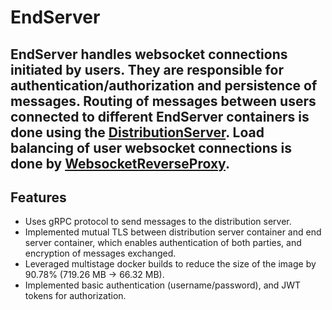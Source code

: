 # EndServer
EndServer handles websocket connections initiated by users. They are responsible for authentication/authorization and persistence of messages. Routing of messages between users connected to different EndServer containers is done using the [DistributionServer](https://github.com/Adarsh-Kmt/DistributionServer). Load balancing of user websocket connections is done by [WebsocketReverseProxy](https://github.com/Adarsh-Kmt/WebsocketReverseProxy).
---
## Features
- Uses gRPC protocol to send messages to the distribution server.
- Implemented mutual TLS between distribution server container and end server container, which enables authentication of both parties, and encryption of messages exchanged.
- Leveraged multistage docker builds to reduce the size of the image by 90.78% (719.26 MB -> 66.32 MB).
- Implemented basic authentication (username/password), and JWT tokens for authorization.

